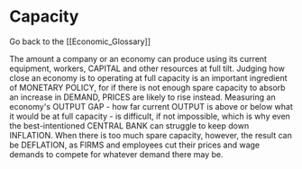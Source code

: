# Capacity

Go back to the [[Economic_Glossary]]


The amount a company or an economy can produce using its current equipment, workers, CAPITAL and other resources at full tilt. Judging how close an economy is to operating at full capacity is an important ingredient of MONETARY POLICY, for if there is not enough spare capacity to absorb an increase in DEMAND, PRICES are likely to rise instead. Measuring an economy's OUTPUT GAP - how far current OUTPUT is above or below what it would be at full capacity - is difficult, if not impossible, which is why even the best-intentioned CENTRAL BANK can struggle to keep down INFLATION. When there is too much spare capacity, however, the result can be DEFLATION, as FIRMS and employees cut their prices and wage demands to compete for whatever demand there may be.

